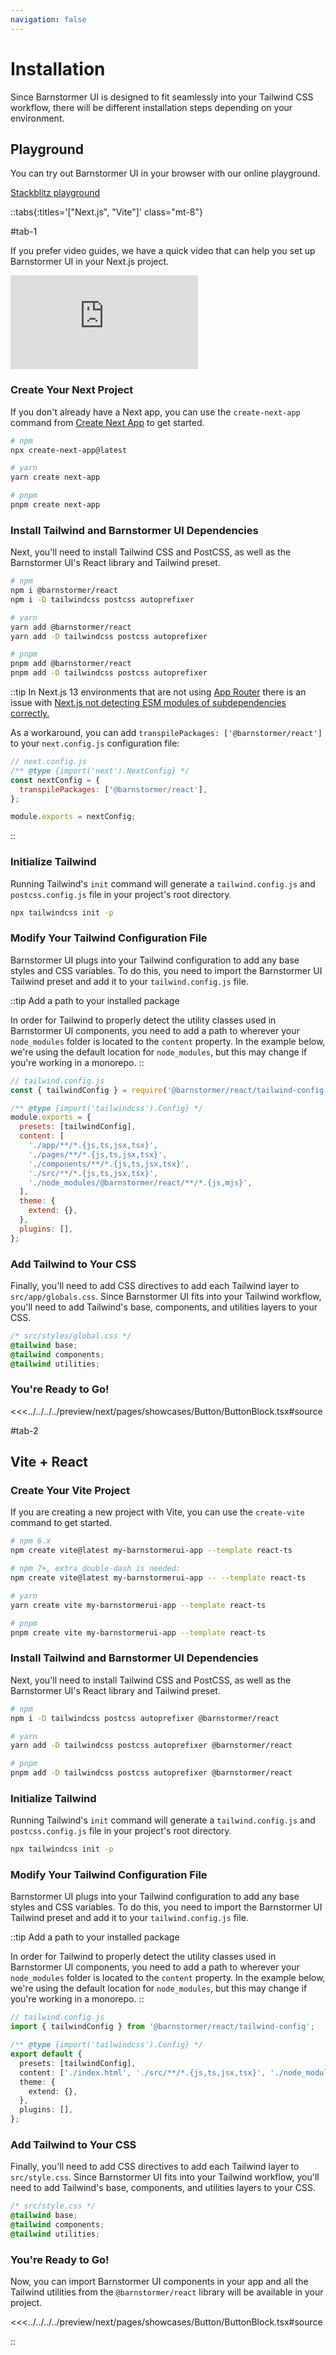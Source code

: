 ```yaml
---
navigation: false
---
```


# Installation

Since Barnstormer UI is designed to fit seamlessly into your Tailwind CSS workflow, there will be different installation steps depending on your environment.

## Playground

You can try out Barnstormer UI in your browser with our online playground.

<div class="custom-block mt-8">
<a href="http://play-react.vuestorefront.io/" target="_blank" rel="noopener noreferrer" class="custom-block dark:text-white font-medium px-4 py-2 border-green border-2 rounded-lg hover:bg-green transition-colors hover:text-white">Stackblitz playground</a>
</div>

::tabs{:titles='["Next.js", "Vite"]' class="mt-8"}

#tab-1

If you prefer video guides, we have a quick video that can help you set up Barnstormer UI in your Next.js project.

<iframe src="https://www.youtube-nocookie.com/embed/6xOnCOXU8H4" title="YouTube video player" frameborder="0" allow="accelerometer; autoplay; clipboard-write; encrypted-media; gyroscope; picture-in-picture" allowfullscreen="allowfullscreen" class="w-full max-w-lg mx-auto rounded aspect-video relative mt-8 custom-block"></iframe>

### Create Your Next Project

If you don't already have a Next app, you can use the `create-next-app` command from [Create Next App](https://nextjs.org/docs/api-reference/create-next-app) to get started.

```bash
# npm
npx create-next-app@latest

# yarn
yarn create next-app

# pnpm
pnpm create next-app
```

### Install Tailwind and Barnstormer UI Dependencies

Next, you'll need to install Tailwind CSS and PostCSS, as well as the Barnstormer UI's React library and Tailwind preset.

```bash
# npm
npm i @barnstormer/react
npm i -D tailwindcss postcss autoprefixer

# yarn
yarn add @barnstormer/react
yarn add -D tailwindcss postcss autoprefixer

# pnpm
pnpm add @barnstormer/react
pnpm add -D tailwindcss postcss autoprefixer
```

::tip
In Next.js 13 environments that are not using [App Router](https://beta.nextjs.org/docs/api-reference/next-config#appdir) there is an issue with [Next.js not detecting ESM modules of subdependencies correctly.](https://github.com/vercel/next.js/issues/39375)

As a workaround, you can add `transpilePackages: ['@barnstormer/react']` to your `next.config.js` configuration file:

```js
// next.config.js
/** @type {import('next').NextConfig} */
const nextConfig = {
  transpilePackages: ['@barnstormer/react'],
};

module.exports = nextConfig;
```

::

### Initialize Tailwind

Running Tailwind's `init` command will generate a `tailwind.config.js` and `postcss.config.js` file in your project's root directory.

```bash
npx tailwindcss init -p
```

### Modify Your Tailwind Configuration File

Barnstormer UI plugs into your Tailwind configuration to add any base styles and CSS variables. To do this, you need to import the Barnstormer UI Tailwind preset and add it to your `tailwind.config.js` file.

::tip Add a path to your installed package

In order for Tailwind to properly detect the utility classes used in Barnstormer UI components, you need to add a path to wherever your `node_modules` folder is located to the `content` property. In the example below, we're using the default location for `node_modules`, but this may change if you're working in a monorepo.
::



```js
// tailwind.config.js
const { tailwindConfig } = require('@barnstormer/react/tailwind-config');

/** @type {import('tailwindcss').Config} */
module.exports = {
  presets: [tailwindConfig],
  content: [
    './app/**/*.{js,ts,jsx,tsx}',
    './pages/**/*.{js,ts,jsx,tsx}',
    './components/**/*.{js,ts,jsx,tsx}',
    './src/**/*.{js,ts,jsx,tsx}',
    './node_modules/@barnstormer/react/**/*.{js,mjs}',
  ],
  theme: {
    extend: {},
  },
  plugins: [],
};
```



### Add Tailwind to Your CSS

Finally, you'll need to add CSS directives to add each Tailwind layer to `src/app/globals.css`. Since Barnstormer UI fits into your Tailwind workflow, you'll need to add Tailwind's base, components, and utilities layers to your CSS.



```css
/* src/styles/global.css */
@tailwind base;
@tailwind components;
@tailwind utilities;
```



### You're Ready to Go!



<<<../../../../preview/next/pages/showcases/Button/ButtonBlock.tsx#source



#tab-2

## Vite + React

### Create Your Vite Project

If you are creating a new project with Vite, you can use the `create-vite` command to get started.

```bash
# npm 6.x
npm create vite@latest my-barnstormerui-app --template react-ts

# npm 7+, extra double-dash is needed:
npm create vite@latest my-barnstormerui-app -- --template react-ts

# yarn
yarn create vite my-barnstormerui-app --template react-ts

# pnpm
pnpm create vite my-barnstormerui-app --template react-ts
```

### Install Tailwind and Barnstormer UI Dependencies

Next, you'll need to install Tailwind CSS and PostCSS, as well as the Barnstormer UI's React library and Tailwind preset.

```bash
# npm
npm i -D tailwindcss postcss autoprefixer @barnstormer/react

# yarn
yarn add -D tailwindcss postcss autoprefixer @barnstormer/react

# pnpm
pnpm add -D tailwindcss postcss autoprefixer @barnstormer/react
```

### Initialize Tailwind

Running Tailwind's `init` command will generate a `tailwind.config.js` and `postcss.config.js` file in your project's root directory.

```bash
npx tailwindcss init -p
```

### Modify Your Tailwind Configuration File

Barnstormer UI plugs into your Tailwind configuration to add any base styles and CSS variables. To do this, you need to import the Barnstormer UI Tailwind preset and add it to your `tailwind.config.js` file.

::tip Add a path to your installed package

In order for Tailwind to properly detect the utility classes used in Barnstormer UI components, you need to add a path to wherever your `node_modules` folder is located to the `content` property. In the example below, we're using the default location for `node_modules`, but this may change if you're working in a monorepo.
::



```ts
// tailwind.config.js
import { tailwindConfig } from '@barnstormer/react/tailwind-config';

/** @type {import('tailwindcss').Config} */
export default {
  presets: [tailwindConfig],
  content: ['./index.html', './src/**/*.{js,ts,jsx,tsx}', './node_modules/@barnstormer/react/**/*.{js,mjs}'],
  theme: {
    extend: {},
  },
  plugins: [],
};
```



### Add Tailwind to Your CSS

Finally, you'll need to add CSS directives to add each Tailwind layer to `src/style.css`. Since Barnstormer UI fits into your Tailwind workflow, you'll need to add Tailwind's base, components, and utilities layers to your CSS.



```css
/* src/style.css */
@tailwind base;
@tailwind components;
@tailwind utilities;
```



### You're Ready to Go!

Now, you can import Barnstormer UI components in your app and all the Tailwind utilities from the `@barnstormer/react` library will be available in your project.



<<<../../../../preview/next/pages/showcases/Button/ButtonBlock.tsx#source



<Showcase showcase-name="Button/ButtonBlock" :show-source="false"/>
::
